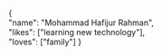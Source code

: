 {  
  "name": "Mohammad Hafijur Rahman",  
  "likes": ["learning new technology"],  
  "loves": ["family"]
}
